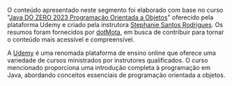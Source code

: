 O conteúdo apresentado neste segmento foi elaborado com base no curso "[Java DO ZERO 2023 Programação Orientada a Objetos](https://www.udemy.com/course/domine-java-do-zero-ao-basico-um-curso-para-iniciantes/)" oferecido pela plataforma Udemy e criado pela instrutora [Stephanie Santos Rodrigues](https://www.udemy.com/course/domine-java-do-zero-ao-basico-um-curso-para-iniciantes/#instructor-1). Os resumos foram fornecidos por [dotMota](https://github.com/dotmota), em busca de contribuir para tornar o conteúdo mais acessível e compreensível.

A [Udemy](https://www.udemy.com/) é uma renomada plataforma de ensino online que oferece uma variedade de cursos ministrados por instrutores qualificados. O curso mencionado proporciona uma introdução completa à programação em Java, abordando conceitos essenciais de programação orientada a objetos.

